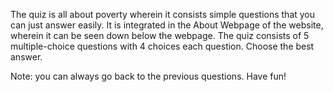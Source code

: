 The quiz is all about poverty wherein it consists simple questions that you can just answer easily. It is integrated in the About Webpage of the website, wherein it can be seen down below the webpage. The quiz consists of 5 multiple-choice questions with 4 choices each question. Choose the best answer. 

Note: you can always go back to the previous questions. Have fun!
